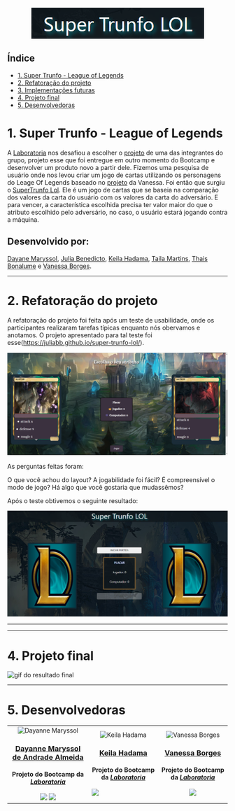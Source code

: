 <div align="center">

![titulo e imagem da capa](./src/images/nome-projeto-readme.png)

</div>

## Índice

- [1. Super Trunfo - League of Legends](#-super-trunfo---league-of-legends)
- [2. Refatoração do projeto](#-refatoração-do-projeto)
- [3. Implementações futuras](#-implementações-futuras)
- [4. Projeto final](#projeto-final)
- [5. Desenvolvedoras](#desenvolvedoras)

# 1. Super Trunfo - League of Legends

A [Laboratoria](https://www.laboratoria.la/br) nos desafiou a escolher o [projeto](https://github.com/Laboratoria/SAP007-data-lovers) de uma das integrantes do grupo, projeto esse que foi entregue em outro momento do Bootcamp e desenvolver um produto novo a partir dele. Fizemos uma pesquisa de usuário onde nos levou criar um jogo de cartas utilizando os personagens do Leage Of Legends baseado no [projeto](https://vanessavb92.github.io/SAP007-data-lovers/src/) da Vanessa.
Foi então que surgiu o [SuperTrunfo Lol](https://juliabb.github.io/super-trunfo-lol/). Ele é um jogo de cartas que se baseia na comparação dos valores da carta do usuário com os valores da carta do adversário. E para vencer, a característica escolhida precisa ter valor maior do que o atributo escolhido pelo adversário, no caso, o usuário estará jogando contra a máquina.<br>

## Desenvolvido por:

[Dayane Maryssol](https://www.linkedin.com/in/dayannemaryssol/), [Julia Benedicto](https://www.linkedin.com/in/julia-cruz-7aa339183/), [Keila Hadama](https://www.linkedin.com/in/keila-hadama/), [Taila Martins](https://www.linkedin.com/in/taila-martins/), [Thais Bonalume](https://www.linkedin.com/in/thais-moreira-jesus-bonalume/) e [Vanessa Borges](https://www.linkedin.com/in/vanessa-borges-a05b4636/).

---
# 2. Refatoração do projeto

A refatoração do projeto foi feita após um teste de usabilidade, onde os participantes realizaram tarefas típicas enquanto nós obervamos e anotamos. O projeto apresentado para tal teste foi esse(https://juliabb.github.io/super-trunfo-lol/).<br>

![imagem do projeto anterior](./src/images/projeto-antigo-layout.png)

As perguntas feitas foram:

O que você achou do layout?
A jogabilidade foi fácil?
É compreensível o modo de jogo?
Há algo que você gostaria que mudassêmos?

<!-- imagem  do teste de usabilidade -->

Após o teste obtivemos o seguinte resultado:

![imagem do atual projeto](./src/images/imagem-projeto.png)

---
<!-- # 3. Implementações futuras

- Adicionar um segundo player.
- Responsividade para dispositivos de telas pequenas (tablets, telefones celulares etc.).
 -->

---
# 4. Projeto final

![gif do resultado final](./src/images/gif.video.projeto.gif)

---
# 5. Desenvolvedoras

<table>
<td>
  <div align= "center">
    <img alt="Dayanne Maryssol" height="150" src="https://avatars.githubusercontent.com/u/92697749?v=4"> 
  </div>
  <h3 align="center"><a href="https://github.com/Maryssun">Dayanne Maryssol de Andrade Almeida</a></h3>
  <h4 align="center">Projeto do Bootcamp da <em><a href="https://hub.laboratoria.la/br">Laboratoria</a></em></h4>
  <div align="center">
    <a href = "mailto:maryssol.dayanne@gmail.com" target="_blank"><img src="https://img.shields.io/badge/Gmail-D14836?style=for-the-badge&logo=gmail&logoColor=white"></a>
     <a href="https://www.linkedin.com/in/dayannemaryssol/" target="_blank"><img src="https://img.shields.io/badge/-LinkedIn-%230077B5?style=for-the-badge&logo=linkedin&logoColor=white"></a>
  </div>
  </div>
</td>

<td>
  <div align= "center">
    <img alt="Keila Hadama" height="150" src="https://avatars.githubusercontent.com/u/88164568?v=4"> 
  </div>
  <h3 align="center"><a href="https://github.com/hadamakei">Keila Hadama</a></h3>
  <h4 align="center">Projeto do Bootcamp da <em><a href="https://hub.laboratoria.la/br">Laboratoria</a></em></h4>
    <a href="https://www.linkedin.com/in/adrianatwatanabe" target="_blank"><img src="https://www.linkedin.com/in/keila-hadama-45a903193/"></a>
  </div>
</td>

<td>
    <div align= "center">
    <img alt="Vanessa Borges" height="150" src="https://avatars.githubusercontent.com/u/89863244?v=4"> 
  </div>
  <h3 align="center"><a href="https://github.com/vanessavb92">Vanessa Borges</a></h3>
  <h4 align="center">Projeto do Bootcamp da <em><a href="https://hub.laboratoria.la/br">Laboratoria</a></em></h4>
  <div align="center">
    <a href="https://www.linkedin.com/in/vanessa-borges-a05b4636/" target="_blank"><img src="https://img.shields.io/badge/-LinkedIn-%230077B5?style=for-the-badge&logo=linkedin&logoColor=white"></a>
  </div>
   
</td>

</table>